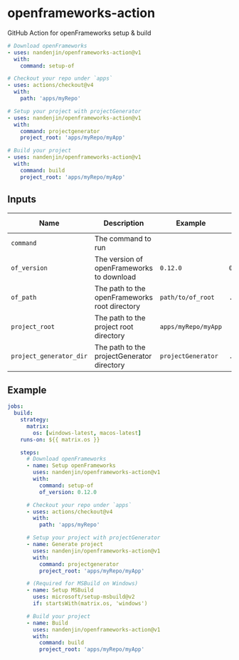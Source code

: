 # openframeworks-action

GitHub Action for openFrameworks setup & build

```yaml
# Download openFrameworks
- uses: nandenjin/openframeworks-action@v1
  with:
    command: setup-of

# Checkout your repo under `apps`
- uses: actions/checkout@v4
  with:
    path: 'apps/myRepo'

# Setup your project with projectGenerator
- uses: nandenjin/openframeworks-action@v1
  with:
    command: projectgenerator
    project_root: 'apps/myRepo/myApp'

# Build your project
- uses: nandenjin/openframeworks-action@v1
  with:
    command: build
    project_root: 'apps/myRepo/myApp'
```

## Inputs

| Name                    | Description                                   | Example             | Default              | On `setup-of` | On `projectgenerator` | On `build`  |
| ----------------------- | --------------------------------------------- | ------------------- | -------------------- | ------------- | --------------------- | ----------- |
| `command`               | The command to run                            |                     |                      | 🔴 Required   | 🔴 Required           | 🔴 Required |
| `of_version`            | The version of openFrameworks to download     | `0.12.0`            | `0.12.0`             | 🟢 Optional   |                       |             |
| `of_path`               | The path to the openFrameworks root directory | `path/to/of_root`   | `.`                  | 🟢 Optional   | 🟢 Optional           | 🟢 Optional |
| `project_root`          | The path to the project root directory        | `apps/myRepo/myApp` |                      |               | 🔴 Required           | 🔴 Required |
| `project_generator_dir` | The path to the projectGenerator directory    | `projectGenerator`  | `./projectGenerator` |               | 🟢 Optional           |             |

## Example

```yaml
jobs:
  build:
    strategy:
      matrix:
        os: [windows-latest, macos-latest]
    runs-on: ${{ matrix.os }}

    steps:
      # Download openFrameworks
      - name: Setup openFrameworks
        uses: nandenjin/openframeworks-action@v1
        with:
          command: setup-of
          of_version: 0.12.0

      # Checkout your repo under `apps`
      - uses: actions/checkout@v4
        with:
          path: 'apps/myRepo'

      # Setup your project with projectGenerator
      - name: Generate project
        uses: nandenjin/openframeworks-action@v1
        with:
          command: projectgenerator
          project_root: 'apps/myRepo/myApp'

      # (Required for MSBuild on Windows)
      - name: Setup MSBuild
        uses: microsoft/setup-msbuild@v2
        if: startsWith(matrix.os, 'windows')

      # Build your project
      - name: Build
        uses: nandenjin/openframeworks-action@v1
        with:
          command: build
          project_root: 'apps/myRepo/myApp'
```
